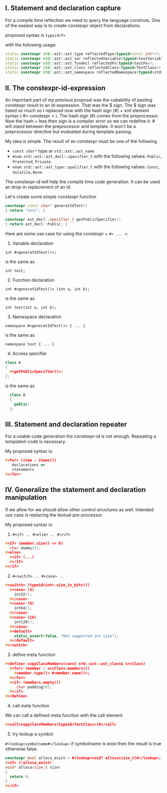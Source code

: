 ## I. Statement and declaration capture

For a compile time reflection we need to query the language construts. One of the easiest way is to create constexpr object from declarations.

proposed syntax is `typeid<T>`

with the following usage:

```C++
static constexpr std::ast::ast_type reflectedType(typeid<const int*>);
static constexpr std::ast::ast_var reflectedVariable(typeid<testVariable>);
static constexpr std::ast::ast_fundecl reflectedFn(typeid<testFn>);
static constexpr std::ast::ast_class reflectedClass(typeid<TestClass>);
static constexpr std::ast::ast_namespace reflectedNamespace(typeid<std>);
```


## II. The constexpr-id-expression

  An important part of my previous proposal was the cabability of pasting constexpr result to an id-expression. That was the $ sign. The $ sign was hated so much so I replaced now with the hash sign (#) + xml element syntax ( #< constexpr > ). The hash sign (#) comes from the preprocessor. Now the hash + less then sign is a compiler error so we can redefine it. #<element> will stand between the preprocessor and template. It won't be a preprocessor directive but evalueted during template parsing.

  My idea is simple. The result of an constexpr must be one of the following

  - `const char*` type or `std::ast::ast_name`
  - `enum std::ast::ast_decl::specifier_t` with the following values: `Public`, `Protected`, `Private`.
  - `enum std::ast::ast_type::qualifier_t` with the following values: `Const`, `Volatile`, `None`.

The constexpr-id will help the compile time code generation. It can be used an drop-in replacement of an id.

Let's create some simple constexpr function

```C++
constexpr const char* generatIdTest()
{ return "test"; }

constexpr ast_decl::specifier_t getPublicSpecifier()
{ return ast_decl::Public; }
```

Here are some use case for using the constexpr + `#< ... >`:

1. Variable declaration
  
  `int #<generatIdTest()>;`
  
  is the same as
  
  `int test;`
  
2. Function declaration
  
  `int #<generatIdTest()> (int a, int b);`
  
  is the same as
  
  `int test(int a, int b);`
  
3. Namespace declaration
  
  `namespace #<generatIdTest()> { ... }`
  
  is the same as
  
  `namespace test { ... }`
  
4. Access specifier

  ```C++
  class A
  {
    #<getPublicSpecifier()>:
  };
  ```
  
  is the same as

```C++
  class A
  {
    public:
  };
  ```


## III. Statement and declaration repeater

For a usable code generation the constexpr-id is not enough. Repeating a templated-code is necessary.

My proposed syntax is:
  ```C++
  #<for> (item : items())
     declarations or
     statements
  #</for>
  ```

## IV. Generalize the statement and declaration manipulation

If we allow for we should allow other control structures as well. Intended use case is replacing the textual pre-processor.

My proposed syntax is:

1. `#<if> .. #<else> .. #</if>`
  ```C++
  #<if> (member.size() == 0)
    char dummy[4];
  #<else>
    #<if> (...)
    #</if>
  #</if>
  ```

2. `#<switch> .. #<case> ..`
  ```C++
  #<switch> (typeid<int>.size_in_bits())
    #<case> (4)
      int32();
    #</case>
    #<case> (8)
      int64();
    #</case>
    #<case> (16)
      int128();
    #</case>
    #<default>
      static_assert(false, "Not supported int size");
    #</default>
  #</switch>
  ```

3. define meta function
  ```C++
  #<define> copyClassMembers(const std::ast::ast_class& srcClass)
    #<for> (member : srcClass.members())
      #<member.type()> #<member.name()>;
    #</for>
    #<if> (members.empty())
       char padding[8];
    #</if>
  #</define>
  ```

4. call meta function

  We can call a defined meta function with the call element
  ```C++
  #<call>copyClassMembers(typeid<TestClass>)#</call>
  ```

5. try lookup a symbol

  `#<lookup>symbolname#</lookup>`
  if symbolname is exist then the result is true otherwise false.

  ```C++
  constexpr bool alloca_exist = #<lookup>void* alloca(size_t)#</lookup>;
  #<if> (!alloca_exist)
  void* alloca(size_t size)
  {
    return 0;
  }
  #</if>
  ```
